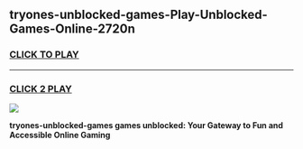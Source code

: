 
## tryones-unblocked-games-Play-Unblocked-Games-Online-2720n
<h3>
<a href="https://premium76.site?title=tryones-unblocked-games&ref=25A">CLICK TO PLAY</a></h3>
<hr>

<h3>
<a href="https://premium76.site?title=tryones-unblocked-games&ref=25A">CLICK 2 PLAY</a>
  
</h3>

<a href="https://premium76.site?title=tryones-unblocked-games&ref=25A"><img src="https://clearcache.store/games.png"></a>


**tryones-unblocked-games games unblocked: Your Gateway to Fun and Accessible Online Gaming**
